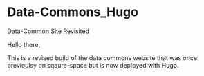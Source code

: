 # Data-Commons_Hugo
Data-Common Site Revisited

Hello there,

This is a revised build of the data commons website that was once previoulsy on sqaure-space but is now deployed with Hugo.
